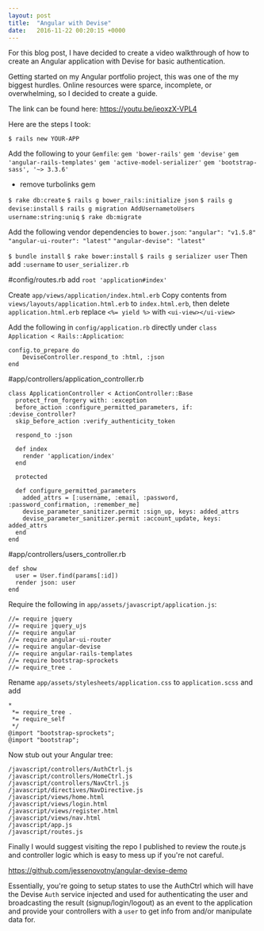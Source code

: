 ```yaml
---
layout: post
title:  "Angular with Devise"
date:   2016-11-22 00:20:15 +0000
---
```



For this blog post, I have decided to create a video walkthrough of how to create an Angular application with Devise for basic authentication. 

Getting started on my Angular portfolio project, this was one of the my biggest hurdles. Online resources were sparce, incomplete, or overwhelming, so I decided to create a guide.

The link can be found here: https://youtu.be/ieoxzX-VPL4

Here are the steps I took:

`$ rails new YOUR-APP`

Add the following to your `Gemfile`:
`gem 'bower-rails'`
`gem 'devise'`
`gem 'angular-rails-templates'`
`gem 'active-model-serializer'`
`gem 'bootstrap-sass', '~> 3.3.6'`
* remove turbolinks gem

`$ rake db:create`
`$ rails g bower_rails:initialize json`
`$ rails g devise:install`
`$ rails g migration AddUsernametoUsers username:string:uniq`
`$ rake db:migrate`

Add the following vendor dependencies to `bower.json`:
`"angular": "v1.5.8"`
`"angular-ui-router": "latest"`
`"angular-devise": "latest"`

`$ bundle install`
`$ rake bower:install`
`$ rails g serializer user`
Then add `:username` to `user_serializer.rb`

#config/routes.rb
add `root 'application#index'`

Create `app/views/application/index.html.erb`
Copy contents from `views/layouts/application.html.erb` to `index.html.erb`, then delete `application.html.erb`
replace `<%= yield %>` with `<ui-view></ui-view>`

Add the following in `config/application.rb` directly under `class Application < Rails::Application`:
```
config.to_prepare do
	DeviseController.respond_to :html, :json
end
```

#app/controllers/application_controller.rb
```
class ApplicationController < ActionController::Base
  protect_from_forgery with: :exception
  before_action :configure_permitted_parameters, if: :devise_controller?
  skip_before_action :verify_authenticity_token

  respond_to :json

  def index
    render 'application/index'
  end

  protected

  def configure_permitted_parameters
    added_attrs = [:username, :email, :password, :password_confirmation, :remember_me]
    devise_parameter_sanitizer.permit :sign_up, keys: added_attrs
    devise_parameter_sanitizer.permit :account_update, keys: added_attrs
  end
end
```

#app/controllers/users_controller.rb
```
def show
  user = User.find(params[:id])
  render json: user
end
```

Require the following in `app/assets/javascript/application.js`:
```
//= require jquery
//= require jquery_ujs
//= require angular
//= require angular-ui-router
//= require angular-devise
//= require angular-rails-templates
//= require bootstrap-sprockets
//= require_tree .
```

Rename `app/assets/stylesheets/application.css` to `application.scss` and add
```
*
 *= require_tree .
 *= require_self
 */
@import "bootstrap-sprockets";
@import "bootstrap";
```

Now stub out your Angular tree:
```
/javascript/controllers/AuthCtrl.js
/javascript/controllers/HomeCtrl.js
/javascript/controllers/NavCtrl.js
/javascript/directives/NavDirective.js
/javascript/views/home.html
/javascript/views/login.html
/javascript/views/register.html
/javascript/views/nav.html
/javascript/app.js
/javascript/routes.js
```

Finally I would suggest visiting the repo I published to review the route.js and controller logic which is easy to mess up if you're not careful. 

https://github.com/jessenovotny/angular-devise-demo

Essentially, you're going to setup states to use the AuthCtrl which will have the Devise `Auth` service injected and used for authenticating the user and broadcasting the result (signup/login/logout) as an event to the application and provide your controllers with a `user` to get info from and/or manipulate data for.
